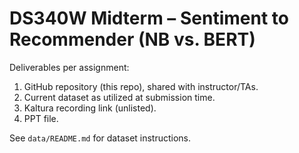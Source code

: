 # DS340W Midterm – Sentiment to Recommender (NB vs. BERT)

Deliverables per assignment:
1) GitHub repository (this repo), shared with instructor/TAs.
2) Current dataset as utilized at submission time.
3) Kaltura recording link (unlisted).
4) PPT file.

See `data/README.md` for dataset instructions.
